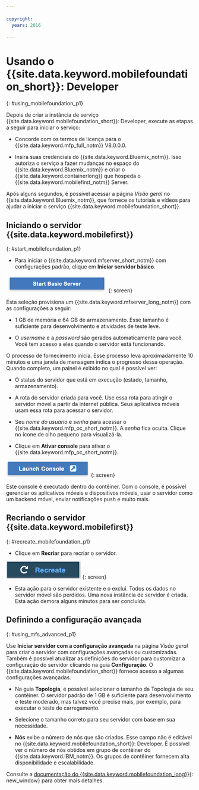 ```yaml
---

copyright:
  years: 2016

---
```


#	Usando o {{site.data.keyword.mobilefoundation_short}}: Developer
{: #using_mobilefoundation_p1}

Depois de criar a instância de serviço {{site.data.keyword.mobilefoundation_short}}: Developer, execute as etapas a seguir para iniciar o serviço:

* Concorde com os termos de licença para o {{site.data.keyword.mfp_full_notm}} V8.0.0.0.

* Insira suas credenciais do {{site.data.keyword.Bluemix_notm}}. Isso autoriza o serviço a fazer mudanças no espaço do {{site.data.keyword.Bluemix_notm}} e criar o {{site.data.keyword.containerlong}} que hospeda o {{site.data.keyword.mobilefirst_notm}} Server.

Após alguns segundos, é possível acessar a página *Visão geral* no {{site.data.keyword.Bluemix_notm}}, que fornece os tutoriais e vídeos para ajudar a iniciar o serviço {{site.data.keyword.mobilefoundation_short}}.

## Iniciando o servidor {{site.data.keyword.mobilefirst}}
{: #start_mobilefoundation_p1}
* Para iniciar o {{site.data.keyword.mfserver_short_notm}} com configurações padrão, clique em **Iniciar servidor básico**.

![Iniciar o servidor básico](images/start_basic_server.png "Figura 1. Iniciar o servidor básico")
{: screen}

Esta seleção provisiona um {{site.data.keyword.mfserver_long_notm}} com as configurações a seguir:
*	1 GB de memória e 64 GB de armazenamento. Esse tamanho é suficiente para desenvolvimento e atividades de
teste leve.

*	O *username* e a *password* são gerados automaticamente para
você. Você tem acesso a eles quando o servidor está funcionando.

O processo de fornecimento inicia. Esse processo leva aproximadamente 10 minutos e uma
janela de mensagem indica o progresso dessa operação. Quando completo, um painel é exibido
no qual é possível ver:
*	O status do servidor que está em execução (estado, tamanho, armazenamento).

*	A rota do servidor criada para você. Use essa rota para atingir o servidor móvel a partir da internet
pública. Seus aplicativos móveis usam essa rota para acessar o servidor.

*	Seu *nome do usuário* e *senha* para acessar o {{site.data.keyword.mfp_oc_short_notm}}. A *senha* fica oculta. Clique no ícone de olho pequeno para
visualizá-la.

*	Clique em **Ativar console** para ativar o {{site.data.keyword.mfp_oc_short_notm}}.

![Ativar console](images/launch_console.png "Figura 2. Ativar console")
{: screen}

Este console é executado dentro do contêiner. Com o console, é possível gerenciar os aplicativos móveis e dispositivos móveis, usar o servidor como um backend móvel, enviar notificações push e muito mais.

## Recriando o servidor {{site.data.keyword.mobilefirst}}
{: #recreate_mobilefoundation_p1}

*	Clique em **Recriar** para recriar o servidor.

![Recriar](images/recreate.png "Figura 3. Recriar")
{: screen}

* Esta ação para o servidor existente e o exclui. Todos os dados no servidor móvel são perdidos. Uma nova instância de servidor é criada. Esta ação
demora alguns minutos para ser concluída.

##	Definindo a configuração avançada
{: #using_mfs_advanced_p1}

Use **Iniciar servidor com a configuração avançada** na página *Visão geral* para criar o servidor com configurações avançadas ou customizadas. Também é possível
atualizar as definições do servidor para customizar a configuração do servidor clicando na
guia **Configuração**. O {{site.data.keyword.mobilefoundation_short}} fornece acesso a algumas configurações avançadas.

*	Na guia **Topologia**, é possível selecionar o tamanho da Topologia de seu contêiner. O servidor padrão de 1 GB é suficiente para desenvolvimento e teste moderado, mas talvez você precise mais, por exemplo, para executar o teste de carregamento.
  - Selecione o tamanho correto para seu servidor com base em sua necessidade.  


* **Nós** exibe o número de nós que são criados. Esse campo não é editável no {{site.data.keyword.mobilefoundation_short}}: Developer. É possível ver o número de nós obtidos em grupo de contêiner do {{site.data.keyword.IBM_notm}}. Os grupos de contêiner fornecem alta
disponibilidade e escalabilidade.

Consulte a [documentação do {{site.data.keyword.mobilefoundation_long}}](https://www.ibm.com/support/knowledgecenter/SSHS8R_8.0.0/wl_welcome.html){: new_window} para obter mais detalhes.
